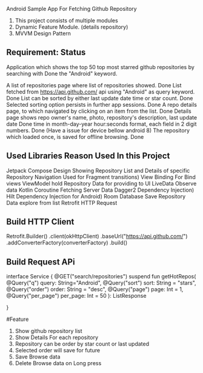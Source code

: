 Android Sample App For Fetching  Github Repository 




1. This project consists of multiple modules
2. Dynamic Feature Module. (details repository)
3. MVVM Design Pattern




## Requirement:                                                                                       Status

Application which shows the top 50 top most starred github repositories by searching with             Done
the "Android" keyword.

 A list of repositories page where list of repositories showed.                                      Done
 List fetched from https://api.github.com/ api using "Android" as query keyword.                     Done
 List can be sorted by either last update date time or star count.                                   Done
 Selected sorting option persists in further app sessions.                                           Done
 A repo details page, to which navigated by clicking on an item from the list.                       Done
 Details page shows repo owner's name, photo, repository's description, last update date             Done
 time in month-day-year hour:seconds format, each field in 2 digit numbers.                          Done (Have a issue for device bellow android 8)
 The repository which loaded once, is saved for offline browsing.                                    Done








## Used Libraries        Reason Used In this Project
 Jetpack Compose         Design Showing Repository List and Details of specific Repository
 Navigation              Used for Fragment transitions)
 View Binding            For Bind views
 ViewModel               hold Repository Data for providing to UI
 LiveData                Observe data 
 Kotlin Coroutine        Fetching  Server Data
 Dagger2                 Dependency Injection)
 Hilt                    Dependency Injection for Android)
 Room Database           Save Repository Data explore from list
 Retrofit                HTTP Request


 


## Build HTTP Client
Retrofit.Builder()
      .client(okHttpClient)
      .baseUrl("https://api.github.com/")
      .addConverterFactory(converterFactory)
      .build()

## Build Request  APi
  interface Service {
    @GET("search/repositories")
    suspend fun getHotRepos(
      @Query("q") query: String="Android",
      @Query("sort") sort: String = "stars",
      @Query("order") order: String = "desc",
      @Query("page") page: Int = 1,
      @Query("per_page") per_page: Int = 50
    ): ListResponse<RepositoryResponse>

  }

#Feature 

1. Show github repository list
2. Show Details For each repository 
3. Repository can be order by star count or last updated 
4. Selected order will save for future 
5. Save Browse data
6. Delete Browse data on Long press

